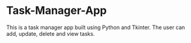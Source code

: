 # Task-Manager-App
This is a task manager app built using Python and Tkinter. The user can add, update, delete and view tasks.

